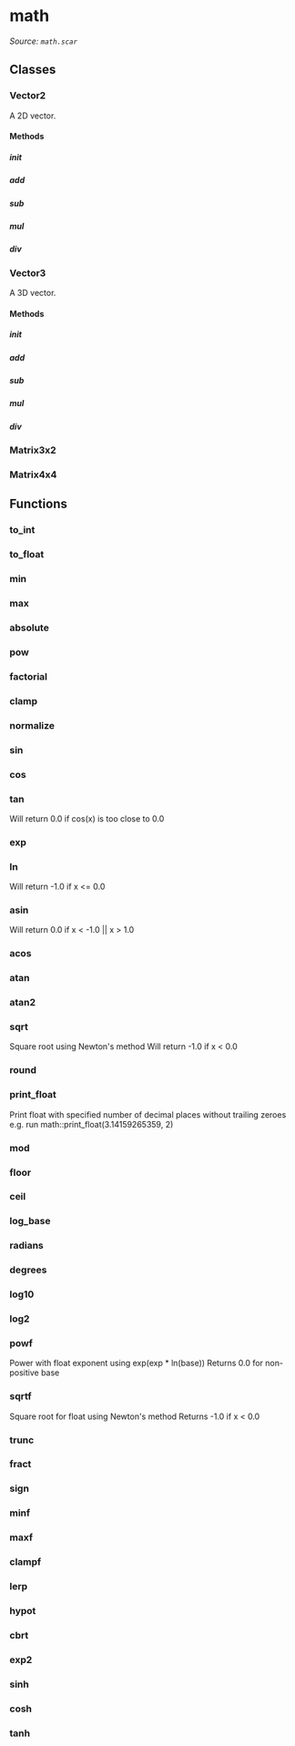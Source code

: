 # math

*Source: `math.scar`*

## Classes

### Vector2

A 2D vector.

#### Methods

##### init

##### add

##### sub

##### mul

##### div

### Vector3

A 3D vector.

#### Methods

##### init

##### add

##### sub

##### mul

##### div

### Matrix3x2

### Matrix4x4


## Functions

### to_int

### to_float

### min

### max

### absolute

### pow

### factorial

### clamp

### normalize

### sin

### cos

### tan

Will return 0.0 if cos(x) is too close to 0.0

### exp

### ln

Will return -1.0 if x <= 0.0

### asin

Will return 0.0 if x < -1.0 || x > 1.0

### acos

### atan

### atan2

### sqrt

Square root using Newton's method
Will return -1.0 if x < 0.0

### round

### print_float

Print float with specified number of decimal places without trailing zeroes
e.g. run math::print_float(3.14159265359, 2)

### mod

### floor

### ceil

### log_base

### radians

### degrees

### log10

### log2

### powf

Power with float exponent using exp(exp * ln(base))
Returns 0.0 for non-positive base

### sqrtf

Square root for float using Newton's method
Returns -1.0 if x < 0.0

### trunc

### fract

### sign

### minf

### maxf

### clampf

### lerp

### hypot

### cbrt

### exp2

### sinh

### cosh

### tanh

